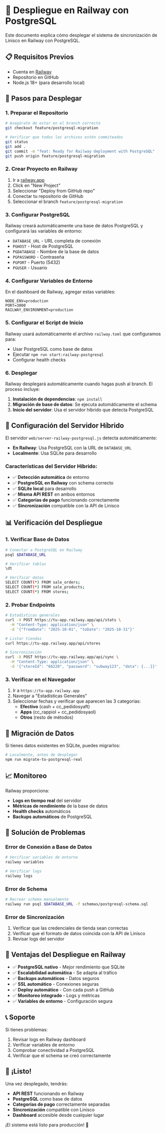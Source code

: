 # 🚀 Despliegue en Railway con PostgreSQL

Este documento explica cómo desplegar el sistema de sincronización de Linisco en Railway con PostgreSQL.

## 📋 Requisitos Previos

- Cuenta en [Railway](https://railway.app)
- Repositorio en GitHub
- Node.js 18+ (para desarrollo local)

## 🚀 Pasos para Desplegar

### 1. Preparar el Repositorio

```bash
# Asegúrate de estar en el branch correcto
git checkout feature/postgresql-migration

# Verificar que todos los archivos estén commiteados
git status
git add .
git commit -m "feat: Ready for Railway deployment with PostgreSQL"
git push origin feature/postgresql-migration
```

### 2. Crear Proyecto en Railway

1. Ir a [railway.app](https://railway.app)
2. Click en "New Project"
3. Seleccionar "Deploy from GitHub repo"
4. Conectar tu repositorio de GitHub
5. Seleccionar el branch `feature/postgresql-migration`

### 3. Configurar PostgreSQL

Railway creará automáticamente una base de datos PostgreSQL y configurará las variables de entorno:

- `DATABASE_URL` - URL completa de conexión
- `PGHOST` - Host de PostgreSQL
- `PGDATABASE` - Nombre de la base de datos
- `PGPASSWORD` - Contraseña
- `PGPORT` - Puerto (5432)
- `PGUSER` - Usuario

### 4. Configurar Variables de Entorno

En el dashboard de Railway, agregar estas variables:

```env
NODE_ENV=production
PORT=3000
RAILWAY_ENVIRONMENT=production
```

### 5. Configurar el Script de Inicio

Railway usará automáticamente el archivo `railway.toml` que configuramos para:

- Usar PostgreSQL como base de datos
- Ejecutar `npm run start:railway-postgresql`
- Configurar health checks

### 6. Desplegar

Railway desplegará automáticamente cuando hagas push al branch. El proceso incluye:

1. **Instalación de dependencias**: `npm install`
2. **Migración de base de datos**: Se ejecuta automáticamente el schema
3. **Inicio del servidor**: Usa el servidor híbrido que detecta PostgreSQL

## 🔧 Configuración del Servidor Híbrido

El servidor `web/server-railway-postgresql.js` detecta automáticamente:

- **En Railway**: Usa PostgreSQL con la URL de `DATABASE_URL`
- **Localmente**: Usa SQLite para desarrollo

### Características del Servidor Híbrido:

- ✅ **Detección automática** de entorno
- ✅ **PostgreSQL en Railway** con schema correcto
- ✅ **SQLite local** para desarrollo
- ✅ **Misma API REST** en ambos entornos
- ✅ **Categorías de pago** funcionando correctamente
- ✅ **Sincronización** compatible con la API de Linisco

## 📊 Verificación del Despliegue

### 1. Verificar Base de Datos

```bash
# Conectar a PostgreSQL en Railway
psql $DATABASE_URL

# Verificar tablas
\dt

# Verificar datos
SELECT COUNT(*) FROM sale_orders;
SELECT COUNT(*) FROM sale_products;
SELECT COUNT(*) FROM stores;
```

### 2. Probar Endpoints

```bash
# Estadísticas generales
curl -X POST https://tu-app.railway.app/api/stats \
  -H "Content-Type: application/json" \
  -d '{"fromDate": "2025-10-01", "toDate": "2025-10-31"}'

# Listar tiendas
curl https://tu-app.railway.app/api/stores

# Sincronización
curl -X POST https://tu-app.railway.app/api/sync \
  -H "Content-Type: application/json" \
  -d '{"storeId": "66220", "password": "subway123", "data": {...}}'
```

### 3. Verificar en el Navegador

1. Ir a `https://tu-app.railway.app`
2. Navegar a "Estadísticas Generales"
3. Seleccionar fechas y verificar que aparecen las 3 categorías:
   - **Efectivo** (cash + cc_pedidosyaft)
   - **Apps** (cc_rappiol + cc_pedidosyaol)
   - **Otros** (resto de métodos)

## 🔄 Migración de Datos

Si tienes datos existentes en SQLite, puedes migrarlos:

```bash
# Localmente, antes de desplegar
npm run migrate-to-postgresql-real
```

## 📈 Monitoreo

Railway proporciona:

- **Logs en tiempo real** del servidor
- **Métricas de rendimiento** de la base de datos
- **Health checks** automáticos
- **Backups automáticos** de PostgreSQL

## 🐛 Solución de Problemas

### Error de Conexión a Base de Datos

```bash
# Verificar variables de entorno
railway variables

# Verificar logs
railway logs
```

### Error de Schema

```bash
# Recrear schema manualmente
railway run psql $DATABASE_URL -f schemas/postgresql-schema.sql
```

### Error de Sincronización

1. Verificar que las credenciales de tienda sean correctas
2. Verificar que el formato de datos coincida con la API de Linisco
3. Revisar logs del servidor

## 🎯 Ventajas del Despliegue en Railway

- ✅ **PostgreSQL nativo** - Mejor rendimiento que SQLite
- ✅ **Escalabilidad automática** - Se adapta al tráfico
- ✅ **Backups automáticos** - Datos seguros
- ✅ **SSL automático** - Conexiones seguras
- ✅ **Deploy automático** - Con cada push a GitHub
- ✅ **Monitoreo integrado** - Logs y métricas
- ✅ **Variables de entorno** - Configuración segura

## 📞 Soporte

Si tienes problemas:

1. Revisar logs en Railway dashboard
2. Verificar variables de entorno
3. Comprobar conectividad a PostgreSQL
4. Verificar que el schema se creó correctamente

## 🎉 ¡Listo!

Una vez desplegado, tendrás:

- **API REST** funcionando en Railway
- **PostgreSQL** como base de datos
- **Categorías de pago** correctamente separadas
- **Sincronización** compatible con Linisco
- **Dashboard** accesible desde cualquier lugar

¡El sistema está listo para producción! 🚀